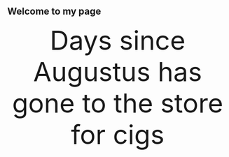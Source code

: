 ## Welcome to my page



Days since Augustus has gone to the store for cigs

<html>
<head>
<meta name="viewport" content="width=device-width, initial-scale=1">
<style>
p {
  text-align: center;
  font-size: 60px;
  margin-top: 0px;
}
</style>
</head>
<body>

<p id="timer"></p>

<script>
// Set the date when our dude left us
var countDownDate = new Date("Dec 28, 2020 19:37:25").getTime();

// Update the count every 1 second
var x = setInterval(function() {

  // Get today's date and time
  var now = new Date().getTime();
    
  // Find the distance between now and the when he left us
  var distance = now - countDownDate;
    
  // Time calculations for days, hours, minutes and seconds
  var days = Math.floor(distance / (1000 * 60 * 60 * 24));
  var hours = Math.floor((distance % (1000 * 60 * 60 * 24)) / (1000 * 60 * 60));
  var minutes = Math.floor((distance % (1000 * 60 * 60)) / (1000 * 60));
  var seconds = Math.floor((distance % (1000 * 60)) / 1000);
    
  // Output the result in an element with id="timer"
  document.getElementById("timer").innerHTML = days + "d " + hours + "h "
  + minutes + "m " + seconds + "s ";
   
}, 1000);
</script>

</body>
</html>
